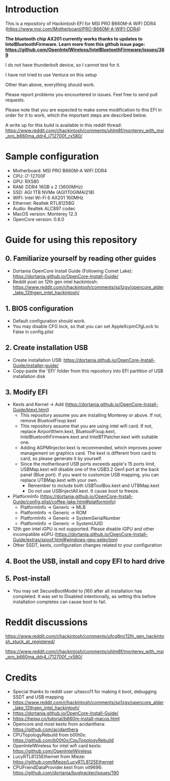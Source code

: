 # Introduction

This is a repository of Hackintosh EFI for MSI PRO B660M-A WIFI DDR4 (https://www.msi.com/Motherboard/PRO-B660M-A-WIFI-DDR4)

**The bluetooth chip AX201 currently works thanks to updates to IntelBluetoothFirmware. Learn more from this github issue page: https://github.com/OpenIntelWireless/IntelBluetoothFirmware/issues/369**

I do not have thunderbolt device, so I cannot test for it.

I have not tried to use Ventura on this setup

Other than above, everything should work.

Please report problems you encountered in issues. Feel free to send pull requests.

Please note that you are expected to make some modification to this EFI in order for it to work, which the important steps are described below.

A write up for this build is available in this reddit thread: https://www.reddit.com/r/hackintosh/comments/uhlm8f/monterey_with_msi_pro_b660ma_ddr4_i712700f_rx580/

# Sample configuration
- Motherboard: MSI PRO B660M-A WIFI DDR4
- CPU: i7-12700F
- GPU: RX580
- RAM: DDR4 16GB x 2 (3600MHz)
- SSD: AGI 1TB NVMe (AGI1T0GIMAI218)
- WIFI: Intel Wi-Fi 6 AX201 160MHz
- Ethernet: Realtek RTL8125BG
- Audio: Realtek ALC897 codec
- MacOS version: Monterey 12.3
- OpenCore version: 0.8.0

# Guide for using this repository
## 0. Familiarize yourself by reading other guides
- Dortania OpenCore Install Guide (Following Comet Lake): https://dortania.github.io/OpenCore-Install-Guide/
- Reddit post on 12th gen intel hackintosh: https://www.reddit.com/r/hackintosh/comments/sp1zgv/opencore_alder_lake_12thgen_intel_hackintosh/

## 1. BIOS configuration
- Default configuration should work.
- You may disable CFG lock, so that you can set AppleXcpmCfgLock to False in config.plist

## 2. Create installation USB
- Create installation USB: https://dortania.github.io/OpenCore-Install-Guide/installer-guide/
- Copy-paste the 'EFI' folder from this repository into EFI partition of USB installation disk

## 3. Modify EFI
- Kexts and Kernel -> Add (https://dortania.github.io/OpenCore-Install-Guide/ktext.html)
  - This repository assume you are installing Monterey or above. If not, remove BluetoolFixup.kext
  - This repository assume that you are using intel wifi card. If not, replace AirportItlwm.kext, BluetoolFixup.kext, IntelBluetoothFirmware.kext and IntelBTPatcher.kext with suitable one.
  - Adding AGPMInjector.kext is recommended, which improves power management on graphics card. The kext is different from card to card, so please generate it by yourself.
  - Since the motherboard USB ports exceeds apple's 15 ports limit, USBMap.kext will disable one of the USB3.2 Gen1 port at the back panel (Blue port). If you want to customize USB mapping, you can replace UTBMap.kext with your own.
    - Remember to include both USBToolBox.kext and UTBMap.kext
    - Do not use USBInjectAll.kext. It cause boot to freeze.
- PlatformInfo (https://dortania.github.io/OpenCore-Install-Guide/config.plist/coffee-lake.html#platforminfo)
  - PlatformInfo -> Generic -> MLB
  - PlatformInfo -> Generic -> ROM
  - PlatformInfo -> Generic -> SystemSerialNumber
  - PlatformInfo -> Generic -> SystemUUID
- 12th gen intel iGPU is not supported. Please disable iGPU and other incompatible eGPU (https://dortania.github.io/OpenCore-Install-Guide/extras/spoof.html#windows-gpu-selection)
- Other SSDT, kexts, configuration changes related to your configuration

## 4. Boot the USB, install and copy EFI to hard drive

## 5. Post-install
- You may set SecureBootModel to j160 after all installation has completed. It was set to Disabled intentionally, as setting this before installation completes can cause boot to fail.

# Reddit discussions
https://www.reddit.com/r/hackintosh/comments/ufcg8m/12th_gen_hackintosh_stuck_at_registered/

https://www.reddit.com/r/hackintosh/comments/uhlm8f/monterey_with_msi_pro_b660ma_ddr4_i712700f_rx580/

# Credits
- Special thanks to reddit user u/tasco11 for making it boot, debugging SSDT and USB mapping
- https://www.reddit.com/r/hackintosh/comments/sp1zgv/opencore_alder_lake_12thgen_intel_hackintosh/
- https://dortania.github.io/OpenCore-Install-Guide/
- https://heipg.cn/tutorial/b660m-install-macos.html
- Opencore and most kexts from acidanthera: https://github.com/acidanthera
- CPUTopologyRebuild from b00t0x: https://github.com/b00t0x/CpuTopologyRebuild
- OpenIntelWireless for intel wifi card kexts: https://github.com/OpenIntelWireless
- LucyRTL8125Ethernet from Mieze: https://github.com/Mieze/LucyRTL8125Ethernet
- CPUFriendDataProvider.kext from vit9696: https://github.com/dortania/bugtracker/issues/190

